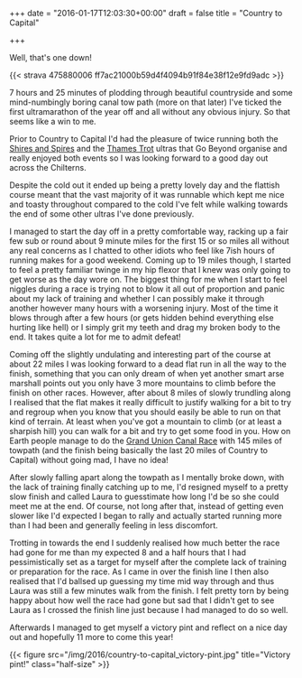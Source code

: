 +++
date = "2016-01-17T12:03:30+00:00"
draft = false
title = "Country to Capital"

+++

Well, that's one down!

  {{< strava 475880006 ff7ac21000b59d4f4094b91f84e38f12e9fd9adc >}}

7 hours and 25 minutes of plodding through beautiful countryside and some mind-numbingly boring canal tow path (more on that later) I've ticked the first ultramarathon of the year off and all without any obvious injury. So that seems like a win to me.

Prior to Country to Capital I'd had the pleasure of twice running both the [Shires and Spires](http://gobeyondultra.co.uk/events/northants_ultra_shires_and_spires_2016) and the [Thames Trot](http://gobeyondultra.co.uk/events/Thames_Trot_Ultra_2016) ultras that Go Beyond organise and really enjoyed both events so I was looking forward to a good day out across the Chilterns.

Despite the cold out it ended up being a pretty lovely day and the flattish course meant that the vast majority of it was runnable which kept me nice and toasty throughout compared to the cold I've felt while walking towards the end of some other ultras I've done previously.

I managed to start the day off in a pretty comfortable way, racking up a fair few sub or round about 9 minute miles for the first 15 or so miles all without any real concerns as I chatted to other idiots who feel like 7ish hours of running makes for a good weekend. Coming up to 19 miles though, I started to feel a pretty familiar twinge in my hip flexor that I knew was only going to get worse as the day wore on. The biggest thing for me when I start to feel niggles during a race is trying not to blow it all out of proportion and panic about my lack of training and whether I can possibly make it through another however many hours with a worsening injury. Most of the time it blows through after a few hours (or gets hidden behind everything else hurting like hell) or I simply grit my teeth and drag my broken body to the end. It takes quite a lot for me to admit defeat!

Coming off the slightly undulating and interesting part of the course at about 22 miles I was looking forward to a dead flat run in all the way to the finish, something that you can only dream of when yet another smart arse marshall points out you only have 3 more mountains to climb before the finish on other races. However, after about 8 miles of slowly trundling along I realised that the flat makes it really difficult to justify walking for a bit to try and regroup when you know that you should easily be able to run on that kind of terrain. At least when you've got a mountain to climb (or at least a sharpish hill) you can walk for a bit and try to get some food in you. How on Earth people manage to do the [Grand Union Canal Race](http://www.gucr.co.uk/) with 145 miles of towpath (and the finish being basically the last 20 miles of Country to Capital) without going mad, I have no idea!

After slowly falling apart along the towpath as I mentally broke down, with the lack of training finally catching up to me, I'd resigned myself to a pretty slow finish and called Laura to guesstimate how long I'd be so she could meet me at the end. Of course, not long after that, instead of getting even slower like I'd expected I began to rally and actually started running more than I had been and generally feeling in less discomfort.

Trotting in towards the end I suddenly realised how much better the race had gone for me than my expected 8 and a half hours that I had pessimistically set as a target for myself after the complete lack of training or preparation for the race. As I came in over the finish line I then also realised that I'd ballsed up guessing my time mid way through and thus Laura was still a few minutes walk from the finish. I felt pretty torn by being happy about how well the race had gone but sad that I didn't get to see Laura as I crossed the finish line just because I had managed to do so well.

Afterwards I managed to get myself a victory pint and reflect on a nice day out and hopefully 11 more to come this year!

{{< figure src="/img/2016/country-to-capital_victory-pint.jpg" title="Victory pint!" class="half-size" >}}
